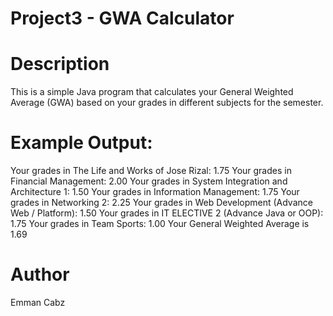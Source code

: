 # Project3 - GWA Calculator

# Description
This is a simple Java program that calculates your General Weighted Average (GWA) based on your grades in different subjects for the semester.

# Example Output: 
Your grades in The Life and Works of Jose Rizal: 1.75
Your grades in Financial Management: 2.00
Your grades in System Integration and Architecture 1: 1.50
Your grades in Information Management: 1.75
Your grades in Networking 2: 2.25
Your grades in Web Development (Advance Web / Platform): 1.50
Your grades in IT ELECTIVE 2 (Advance Java or OOP): 1.75
Your grades in Team Sports: 1.00
Your General Weighted Average is 1.69

# Author
Emman Cabz
